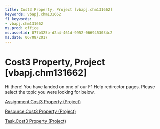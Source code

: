 ```yaml
---
title: Cost3 Property, Project [vbapj.chm131662]
keywords: vbapj.chm131662
f1_keywords:
- vbapj.chm131662
ms.prod: office
ms.assetid: 077b325b-d2a4-461d-9952-0669453034c2
ms.date: 06/08/2017
---
```



# Cost3 Property, Project [vbapj.chm131662]

Hi there! You have landed on one of our F1 Help redirector pages. Please select the topic you were looking for below.

[Assignment.Cost3 Property (Project)](http://msdn.microsoft.com/library/6da4eddf-fc32-5b03-79a9-951fa0aab941%28Office.15%29.aspx)

[Resource.Cost3 Property (Project)](http://msdn.microsoft.com/library/6cad527f-a30b-f968-79e4-516d4e7146ac%28Office.15%29.aspx)

[Task.Cost3 Property (Project)](http://msdn.microsoft.com/library/3d7b1010-4e7b-cae0-e83a-26fa866fe4a3%28Office.15%29.aspx)

